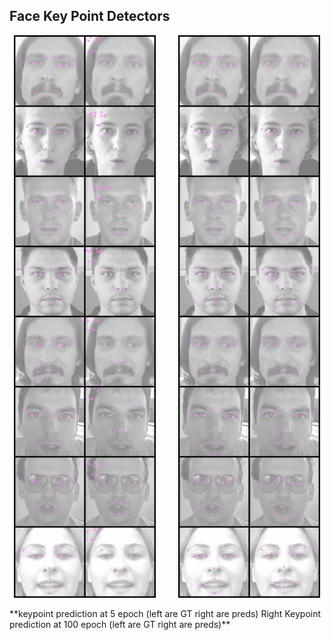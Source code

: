 ## Face Key Point Detectors

<p align="center">
  <img alt="Light" src="vis_imgs/0_step_kps.png" width="45%">
&nbsp; &nbsp; &nbsp; &nbsp;
  <img alt="Dark" src="vis_imgs/100_step_kps.png" width="45%">
</p>
**keypoint prediction at 5 epoch (left are GT right are preds)   Right Keypoint prediction at 100 epoch (left are GT right are preds)**